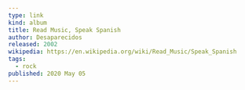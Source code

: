 ```yaml
---
type: link
kind: album
title: Read Music, Speak Spanish
author: Desaparecidos
released: 2002
wikipedia: https://en.wikipedia.org/wiki/Read_Music/Speak_Spanish
tags:
  - rock
published: 2020 May 05
---
```

